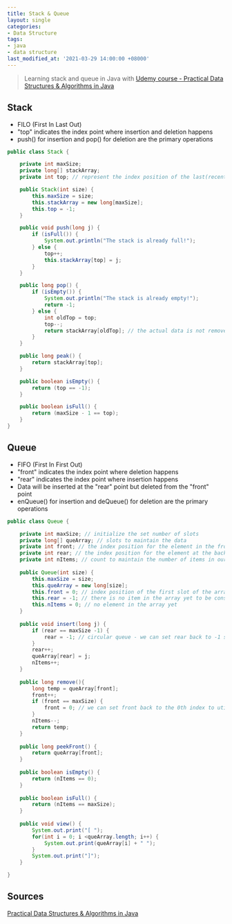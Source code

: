 ```yaml
---
title: Stack & Queue
layout: single
categories:
- Data Structure
tags:
- java
- data structure
last_modified_at: '2021-03-29 14:00:00 +08000'
---
```

> Learning stack and queue in Java with [Udemy course - Practical Data Structures & Algorithms in Java](https://www.udemy.com/course/practical-data-structures-algorithms-in-java/)

## Stack
- FILO (First In Last Out)
- "top" indicates the index point where insertion and deletion happens
- push() for insertion and pop() for deletion are the primary operations

```java
public class Stack {

	private int maxSize;
	private long[] stackArray;
	private int top; // represent the index position of the last(recent) item

	public Stack(int size) {
		this.maxSize = size;
		this.stackArray = new long[maxSize];
		this.top = -1;
	}

	public void push(long j) {
		if (isFull()) {
			System.out.println("The stack is already full!");
		} else {
			top++;
			this.stackArray[top] = j;
		}
	}

	public long pop() {
		if (isEmpty()) {
			System.out.println("The stack is already empty!");
			return -1;
		} else {
			int oldTop = top;
			top--;
			return stackArray[oldTop]; // the actual data is not removed, only the pointer is reduced
		}
	}

	public long peak() {
		return stackArray[top];
	}

	public boolean isEmpty() {
		return (top == -1);
	}

	public boolean isFull() {
		return (maxSize - 1 == top);
	}
}
```

## Queue
- FIFO (First In First Out)
- "front" indicates the index point where deletion happens
- "rear" indicates the index point where insertion happens
- Data will be inserted at the "rear" point but deleted from the "front" point
- enQueue() for insertion and deQueue() for deletion are the primary operations

```java
public class Queue {

	private int maxSize; // initialize the set number of slots
	private long[] queArray; // slots to maintain the data
	private int front; // the index position for the element in the front
	private int rear; // the index position for the element at the back of the line
	private int nItems; // count to maintain the number of items in our queue
	
	public Queue(int size) {
		this.maxSize = size;
		this.queArray = new long[size];
		this.front = 0; // index position of the first slot of the array.
		this.rear = -1; // there is no item in the array yet to be considered as the last item.
		this.nItems = 0; // no element in the array yet
	}
	
	public void insert(long j) {
		if (rear == maxSize -1) {
			rear = -1; // circular queue - we can set rear back to -1 so we can just overwrite data
		}
		rear++;
		queArray[rear] = j;
		nItems++;
	}
	
	public long remove(){
		long temp = queArray[front];
		front++;
		if (front == maxSize) {
			front = 0; // we can set front back to the 0th index to utilize the entire array again
		}
		nItems--;
		return temp;
	}
	
	public long peekFront() {
		return queArray[front];
	}
	
	public boolean isEmpty() {
		return (nItems == 0);
	}
	
	public boolean isFull() {
		return (nItems == maxSize);
	}
	
	public void view() {
		System.out.print("[ ");
		for(int i = 0; i <queArray.length; i++) {
			System.out.print(queArray[i] + " ");
		}
		System.out.print("]");
	}

}
```

## Sources
[Practical Data Structures & Algorithms in Java](https://www.udemy.com/course/practical-data-structures-algorithms-in-java/)
